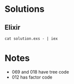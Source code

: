 # Solutions

## Elixir

```
cat solution.exs - | iex
```

# Notes

- 069 and 018 have tree code
- 012 has factor code